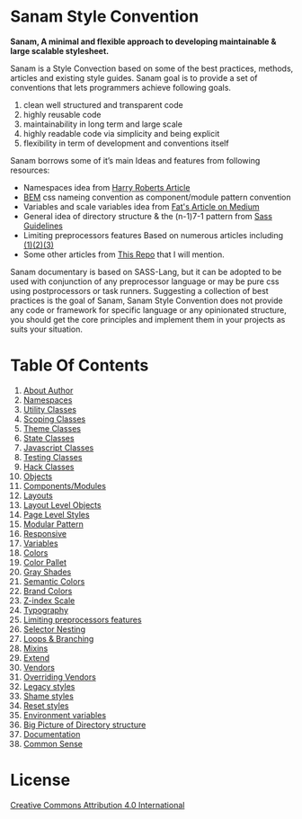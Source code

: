 # Sanam Style Convention

**Sanam, A minimal and flexible approach to developing maintainable & large scalable stylesheet.**

Sanam is a Style Convection based on some of the best practices, methods, articles
and existing style guides. Sanam goal is to provide a set of conventions that lets
programmers achieve following goals.

1. clean well structured and transparent code
2. highly reusable code
3. maintainability in long term and large scale
4. highly readable code via simplicity and being explicit 
5. flexibility in term of development and conventions itself
 
Sanam borrows some of it’s main Ideas and features from following resources:

- Namespaces idea from [Harry Roberts Article](http://csswizardry.com/2015/03/more-transparent-ui-code-with-namespaces/)
- [BEM](https://en.bem.info/) css nameing convention as component/module pattern convention
- Variables and scale variables idea from [Fat's Article on Medium](https://medium.com/@fat/mediums-css-is-actually-pretty-fucking-good-b8e2a6c78b06)
- General idea of directory structure & the (n-1)7-1 pattern from [Sass Guidelines](http://sass-guidelin.es/)
- Limiting preprocessors features Based on numerous articles including [(1)](http://csswizardry.com/2012/05/keep-your-css-selectors-short/)[(2)](http://thesassway.com/intermediate/avoid-nested-selectors-for-more-modular-css)[(3)](http://www.sitepoint.com/avoid-sass-extend/)
- Some other articles from [This Repo](https://github.com/davidtheclark/scalable-css-reading-list) that I will mention. 

Sanam documentary is based on SASS-Lang, but it can be adopted to be used with conjunction
of any preprocessor language or may be pure css using postprocessors or task runners.
Suggesting a collection of best practices is the goal of Sanam, Sanam Style Convention
does not provide any code or framework for specific language or any opinionated structure,
you should get the core principles and implement them in your projects as suits your situation.

# Table Of Contents
1. [About Author](#about-author)
2. [Namespaces](#namespaces)
3. [Utility Classes](#utility-classes-u-)
4. [Scoping Classes](#scoping-classes-s-)
5. [Theme Classes](#theme-classes-t-)
6. [State Classes](#state-classes-is-has-)
7. [Javascript Classes](#javascript-classes-js-)
8. [Testing Classes](#testing-classes-qa-)
9. [Hack Classes](#hack-classes-_)
10. [Objects](#objects-classes-o-)
11. [Components/Modules](#components-modules-classes-c-)
12. [Layouts](#layout-classes-l-)
13. [Layout Level Objects](#layout-level-objects-lo-)
14. [Page Level Styles](#page-level-styles-p-)
15. [Modular Pattern](#modular-pattern)
16. [Responsive](#responsive)
17. [Variables](#variables)
18. [Colors](#colors)
19. [Color Pallet](#color-pallet)
20. [Gray Shades](#gray-shades)
21. [Semantic Colors](#semantic-colors)
22. [Brand Colors](#brand-colors)
22. [Z-index Scale](#z-index-scale)
23. [Typography](#typography)
24. [Limiting preprocessors features](#limiting-preprocessors-features)
25. [Selector Nesting](#selector-nesting)
26. [Loops & Branching](#loops-branching)
27. [Mixins](#mixins)
28. [Extend](#extend)
29. [Vendors](#vendors)
30. [Overriding Vendors](#overriding-vendors)
31. [Legacy styles](#legacy-styles) 
32. [Shame styles](#shame-styles)
33. [Reset styles](#reset-styles)
34. [Environment variables](#environment-variables)
35. [Big Picture of Directory structure](#big-picture-of-directory-structure)
36. [Documentation](./content/final.md#documentation)
37. [Common Sense](./content/final.md#common-sense) 
      
# License 
[Creative Commons Attribution 4.0 International](https://creativecommons.org/licenses/by/4.0/legalcode)